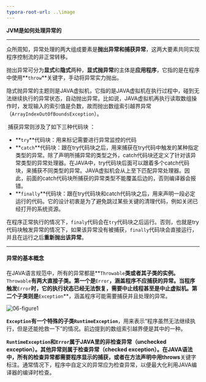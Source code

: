 ```yaml
---
typora-root-url: ..\image
---
```


**JVM是如何处理异常的**

----

​	众所周知，异常处理的两大组成要素是**抛出异常和捕获异常**，这两大要素共同实现程序控制流的非正常转移。

​	抛出异常可分为**显式**和**隐式**两种，**显式抛异常**的主体是**应用程序**，它指的是在程序中使用**`throw`**关键字，手动将异常实力抛出。

​	隐式抛异常的主题则是JAVA虚拟机，它指的是JAVA虚拟机在执行过程中，碰到无法继续执行的异常状态，自动抛出异常。比如说，JAVA虚拟机再执行读取数组操作时，发现输入的索引值是负数，故而抛出数组索引越界异常（`ArrayIndexOutOfBoundsException`）。

​	捕获异常则涉及了如下三种代码块 ：

- **`try`**代码块：用来标记需要进行异常监控的代码
- **`catch`**代码块：跟在try代码块之后，用来捕获在try代码中触发的某种指定类型的异常。除了声明所捕异常的类型之外，catch代码块还定义了针对该异常类型的异常处理器。在JAVA中，try代码块后面可以跟着多个catch代码块，来捕获不同类型的异常。JAVA虚拟机会从上至下匹配异常处理器。因此，前面的catch代码块所捕获的异常类型不能覆盖后边的，否则编译器会报错。
- **`finally`**代码块：跟在try代码块和catch代码块之后，用来声明一段必定运行的代码。它的设计初衷是为了避免跳过某些关键的清理代码，例如关闭已经打开的系统资源。

​    在程序正常执行的情况下，`finaly`代码会在`try`代码块之后运行。否则，也就是try代码块触发异常的情况下，如果该异常没有被捕获，`finally`代码块会直接运行，并且在运行之后**重新抛出该异常**。

----

#### 异常的基本概念

​	在JAVA语言规范中，所有的异常都是**`Throwable`**类或者其子类的实例。**`Throwable`**有两大直接子类。第一个是**`Error`**，涵盖程序不应捕获的异常。当程序触发**`Error`**时，它的执行状态已经无法恢复，需要中止线程甚至是中止虚拟机。第二个子类则是**`Exception`**，涵盖程序可能需要捕获并且处理的异常。

![06-figure1](/06-figure1.png)

​	**`Exception`**有一个特殊的子类**`RuntimeException`**，用来表示“程序虽然无法继续执行，但是还能抢救一下”的情况。前边提到的数组索引越界便是其中的一种。

​	**`RuntimeException`**和**`Error`**属于JAVA里的非检查异常（unchecked exception）。其他异常则属于检查异常（checked exception）。在JAVA语法中，所有的检查异常都需要程序显示的捕获，或者在方法声明中用**throws**关键字标注。通常情况下，程序中自定义的异常应为检查异常，以便最大化利用JAVA编译器的编译时检查。